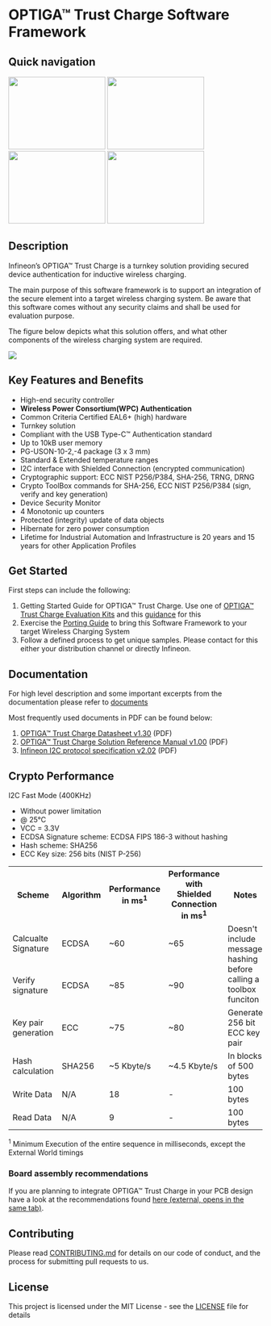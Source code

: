 # OPTIGA&trade; Trust Charge Software Framework

## Quick navigation

<a href="https://github.com/Infineon/optiga-trust-charge#get-started"><img src="https://github.com/Infineon/Assets/blob/master/Pictures/optiga_trust_x_gitrepo_tile_3.jpg" width="192" height="144"></a>
<a href="https://github.com/Infineon/optiga-trust-charge#documentation"><img src="https://github.com/Infineon/Assets/blob/master/Pictures/optiga_trust_x_gitrepo_tile_4.jpg" width="192" height="144"></a> <a href="https://github.com/Infineon/optiga-trust-charge#crypto-performance"><img src="https://github.com/Infineon/Assets/blob/master/Pictures/optiga_trust_x_gitrepo_tile_5.jpg" width="192" height="144"></a>  <a href="https://github.com/Infineon/optiga-trust-charge/blob/master/documents/API_Crypt.md"><img src="https://github.com/Infineon/Assets/blob/master/Pictures/optiga_trust_x_gitrepo_tile_6.jpg" width="192" height="144"></a>

## Description

Infineon’s OPTIGA™ Trust Charge is a turnkey solution providing secured device authentication for inductive wireless charging.

The main purpose of this software framework is to support an integration of the secure element into a target wireless charging system. Be aware that this software comes without any security claims and shall be used for evaluation purpose.

The figure below depicts what this solution offers, and what other components of the wireless charging system are required. 

![](https://github.com/Infineon/Assets/blob/master/Pictures/optiga_trust_charge_integration_overview.png)

## Key Features and Benefits

* High-end security controller
* **Wireless Power Consortium(WPC) Authentication**
* Common Criteria Certified EAL6+ (high) hardware
* Turnkey solution
* Compliant with the USB Type-C™ Authentication standard
* Up to 10kB user memory
* PG-USON-10-2,-4 package (3 x 3 mm)
* Standard & Extended temperature ranges
* I2C interface with Shielded Connection (encrypted communication)
* Cryptographic support: ECC NIST P256/P384, SHA-256, TRNG, DRNG
* Crypto ToolBox commands for SHA-256, ECC NIST P256/P384 (sign, verify and key generation)
* Device Security Monitor
* 4 Monotonic up counters
* Protected (integrity) update of data objects
* Hibernate for zero power consumption
* Lifetime for Industrial Automation and Infrastructure is 20 years and 15 years for other Application Profiles

## Get Started

First steps can include the following:
1. Getting Started Guide for OPTIGA™ Trust Charge. Use one of [OPTIGA™ Trust Charge Evaluation Kits](https://www.infineon.com/cms/en/product/evaluation-boards/optiga-trust-ch-eval-kit/) and this [guidance](https://github.com/Infineon/optiga-trust-charge/raw/master/documents/OPTIGA_Trust_Charge_V1_Getting_Started_Guide_v1.30.pdf) for this
2. Exercise the [Porting Guide](https://github.com/Infineon/optiga-trust-charge/tree/master/pal) to bring this Software Framework to your target Wireless Charging System
3. Follow a defined process to get unique samples. Please contact for this either your distribution channel or directly Infineon.

## Documentation

For high level description and some important excerpts from the documentation please refer to [documents](documents)

Most frequently used documents in PDF can be found below:
1. [OPTIGA™ Trust Charge Datasheet v1.30](https://github.com/Infineon/optiga-trust-charge/raw/master/documents/OPTIGA_Trust_Charge_V1_Datasheet_v1.30.pdf) (PDF)
2. [OPTIGA™ Trust Charge Solution Reference Manual v1.00](https://github.com/Infineon/optiga-trust-charge/raw/master/documents/OPTIGA_Trust_Charge_V1_Solution_Reference_Manual_v1.00.pdf) (PDF)
4. [Infineon I2C protocol specification v2.02](https://github.com/Infineon/optiga-trust-charge/raw/master/documents/Infineon_I2C_Protocol_v2.02.pdf) (PDF)

## Crypto Performance

I2C Fast Mode (400KHz)
* Without power limitation
* @ 25°C
* VCC = 3.3V
* ECDSA Signature scheme: ECDSA FIPS 186-3 without hashing
* Hash scheme: SHA256
* ECC Key size: 256 bits (NIST P-256)

<table class="tg">
  <tr>
    <th class="tg-fymr">Scheme</th>
    <th class="tg-fymr">Algorithm</th>
    <th class="tg-fymr">Performance in ms<sup>1</sup></th>
    <th class="tg-fymr">Performance with Shielded Connection in ms<sup>1</sup></th>
    <th class="tg-fymr">Notes</th>
  </tr>
  <tr>
    <td class="tg-c3ow">Calcualte Signature</td>
    <td class="tg-0pky">ECDSA</td>
    <td class="tg-0pky">~60</td>
    <td class="tg-0pky">~65</td>
    <td class="tg-0pky" rowspan="2">Doesn't include message hashing before calling a toolbox funciton</td>
  </tr>
  <tr>
    <td class="tg-c3ow">Verify signature</td>
    <td class="tg-0pky">ECDSA</td>
    <td class="tg-0pky">~85</td>
    <td class="tg-0pky">~90</td>
  </tr>
  <tr>
    <td class="tg-c3ow">Key pair generation </td>
    <td class="tg-0pky">ECC</td>
    <td class="tg-0pky">~75</td>
    <td class="tg-0pky">~80</td>
    <td class="tg-0pky">Generate 256 bit ECC key pair</td>
  </tr>
  <tr>
    <td class="tg-c3ow">Hash calculation</td>
    <td class="tg-0pky">SHA256</td>
    <td class="tg-0pky">~5 Kbyte/s</td>
    <td class="tg-0pky">~4.5 Kbyte/s</td>
    <td class="tg-0pky">In blocks of 500 bytes</td>
  </tr>
  <tr>
    <td class="tg-c3ow">Write Data</td>
    <td class="tg-0pky">N/A</td>
    <td class="tg-0pky">18</td>
    <td class="tg-0pky">-</td>
    <td class="tg-0pky">100 bytes</td>
  </tr>
  <tr>
    <td class="tg-c3ow">Read Data</td>
    <td class="tg-0pky">N/A</td>
    <td class="tg-0pky">9</td>
    <td class="tg-0pky">-</td>
    <td class="tg-0pky">100 bytes</td>
  </tr>
</table>

<sup>1</sup> Minimum Execution of the entire sequence in milliseconds, except the External World timings

### Board assembly recommendations

If you are planning to integrate OPTIGA™ Trust Charge in your PCB design have a look at the recommendations found [here (external, opens in the same tab)](https://www.infineon.com/dgdl/Infineon-Recommendations_for_Board_Assembly_xQFN-P-v01_00-EN.pdf?fileId=5546d462580663ef015806ab383a05bf).

## Contributing

Please read [CONTRIBUTING.md](CONTRIBUTING.md) for details on our code of conduct, and the process for submitting pull requests to us.

## License
This project is licensed under the MIT License - see the [LICENSE](LICENSE) file for details
